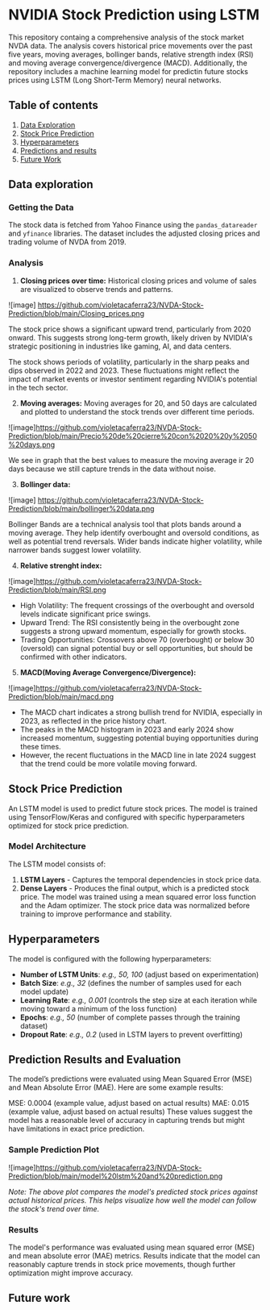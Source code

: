 # NVIDIA Stock Prediction using LSTM

This repository containg a comprehensive analysis of the stock market NVDA data. The analysis covers historical price movements over the past five years, moving averages, bollinger bands, relative strength index (RSI) and moving average convergence/divergence (MACD). Additionally, the repository includes a machine learning model for predictin future stocks prices using LSTM (Long Short-Term Memory) neural networks.

## Table of contents

1. [Data Exploration](#data-exploration)
2. [Stock Price Prediction](#stock-price-prediction)
3. [Hyperparameters](#hyperparameters)
4. [Predictions and results](#predictions-and-results)
5. [Future Work](#future-work)

## Data exploration

### Getting the Data

The stock data is fetched from Yahoo Finance using the `pandas_datareader` and `yfinance` libraries. The dataset includes the adjusted closing prices and trading volume of NVDA from 2019.

### Analysis

1. **Closing prices over time:**
Historical closing prices and volume of sales are visualized to observe trends and patterns.

![image] https://github.com/violetacaferra23/NVDA-Stock-Prediction/blob/main/Closing_prices.png

The stock price shows a significant upward trend, particularly from 2020 onward. This suggests strong long-term growth, likely driven by NVIDIA's strategic positioning in industries like gaming, AI, and data centers.

The stock shows periods of volatility, particularly in the sharp peaks and dips observed in 2022 and 2023. These fluctuations might reflect the impact of market events or investor sentiment regarding NVIDIA's potential in the tech sector.

2. **Moving averages:**
Moving averages for 20, and 50 days are calculated and plotted to understand the stock trends over different time periods.

![image]https://github.com/violetacaferra23/NVDA-Stock-Prediction/blob/main/Precio%20de%20cierre%20con%2020%20y%2050%20days.png

We see in graph that the best values to measure the moving average ir 20 days because we still capture trends in the data without noise.

3. **Bollinger data:**

![image] https://github.com/violetacaferra23/NVDA-Stock-Prediction/blob/main/bollinger%20data.png

Bollinger Bands are a technical analysis tool that plots bands around a moving average. They help identify overbought and oversold conditions, as well as potential trend reversals. Wider bands indicate higher volatility, while narrower bands suggest lower volatility.

4. **Relative strenght index:**

![image]https://github.com/violetacaferra23/NVDA-Stock-Prediction/blob/main/RSI.png

* High Volatility: The frequent crossings of the overbought and oversold levels indicate significant price swings.
* Upward Trend: The RSI consistently being in the overbought zone suggests a strong upward momentum, especially for growth stocks.
* Trading Opportunities: Crossovers above 70 (overbought) or below 30 (oversold) can signal potential buy or sell opportunities, but should be confirmed with other indicators.

5. **MACD(Moving Average Convergence/Divergence):**

![image]https://github.com/violetacaferra23/NVDA-Stock-Prediction/blob/main/macd.png

* The MACD chart indicates a strong bullish trend for NVIDIA, especially in 2023, as reflected in the price history chart.
* The peaks in the MACD histogram in 2023 and early 2024 show increased momentum, suggesting potential buying opportunities during these times.
* However, the recent fluctuations in the MACD line in late 2024 suggest that the trend could be more volatile moving forward.

## Stock Price Prediction

An LSTM model is used to predict future stock prices. The model is trained using TensorFlow/Keras and configured with specific hyperparameters optimized for stock price prediction.

### Model Architecture

The LSTM model consists of:
1. **LSTM Layers** - Captures the temporal dependencies in stock price data.
2. **Dense Layers** - Produces the final output, which is a predicted stock price.
The model was trained using a mean squared error loss function and the Adam optimizer. The stock price data was normalized before training to improve performance and stability.

## Hyperparameters

The model is configured with the following hyperparameters:

- **Number of LSTM Units**: *e.g., 50, 100* (adjust based on experimentation)
- **Batch Size**: *e.g., 32* (defines the number of samples used for each model update)
- **Learning Rate**: *e.g., 0.001* (controls the step size at each iteration while moving toward a minimum of the loss function)
- **Epochs**: *e.g., 50* (number of complete passes through the training dataset)
- **Dropout Rate**: *e.g., 0.2* (used in LSTM layers to prevent overfitting)

## Prediction Results and Evaluation

The model’s predictions were evaluated using Mean Squared Error (MSE) and Mean Absolute Error (MAE). Here are some example results:

MSE: 0.0004 (example value, adjust based on actual results)
MAE: 0.015 (example value, adjust based on actual results)
These values suggest the model has a reasonable level of accuracy in capturing trends but might have limitations in exact price prediction.

### Sample Prediction Plot

![image]https://github.com/violetacaferra23/NVDA-Stock-Prediction/blob/main/model%20lstm%20and%20prediction.png

*Note: The above plot compares the model's predicted stock prices against actual historical prices. This helps visualize how well the model can follow the stock's trend over time.*

### Results

The model's performance was evaluated using mean squared error (MSE) and mean absolute error (MAE) metrics. Results indicate that the model can reasonably capture trends in stock price movements, though further optimization might improve accuracy.

## Future work


